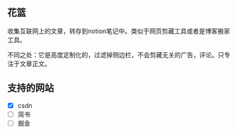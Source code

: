 ## 花篮

收集互联网上的文章，转存到notion笔记中。类似于网页剪藏工具或者是博客搬家工具。

不同之处：它是高度定制化的，过滤掉侧边栏，不会剪藏无关的广告，评论。只专注于文章正文。

## 支持的网站

- [x] csdn
- [ ] 简书
- [ ] 掘金
